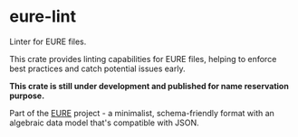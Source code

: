 # eure-lint

Linter for EURE files.

This crate provides linting capabilities for EURE files, helping to enforce best practices and catch potential issues early.

**This crate is still under development and published for name reservation purpose.**

Part of the [EURE](https://eure.dev) project - a minimalist, schema-friendly format with an algebraic data model that's compatible with JSON.
